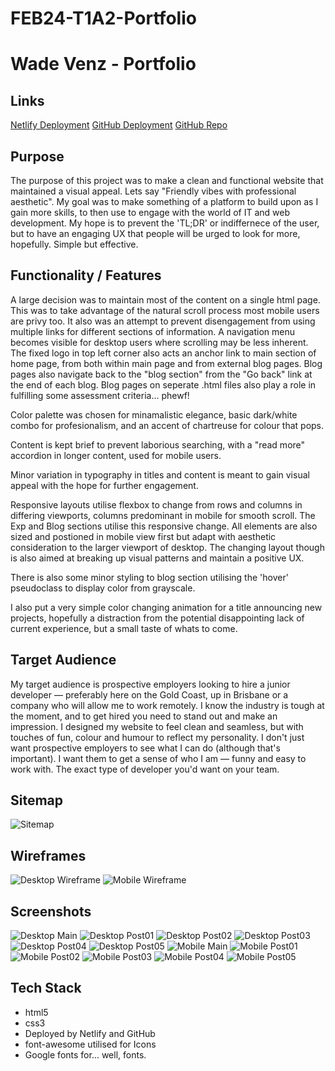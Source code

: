 # FEB24-T1A2-Portfolio

# Wade Venz - Portfolio

## Links

[Netlify Deployment](https://wv-portfolio.netlify.app/)
[GitHub Deployment](https://wadevenz.github.io/FEB24-T1A2-Portfolio/)
[GitHub Repo](https://github.com/wadevenz/FEB24-T1A2-Portfolio)

## Purpose

The purpose of this project was to make a clean and functional website that maintained a visual appeal. Lets say "Friendly vibes with professional aesthetic". My goal was to make something of a platform to build upon as I gain more skills, to then use to engage with the world of IT and web development. My hope is to prevent the 'TL;DR' or indiffernece of the user, but to have an engaging UX that people will be urged to look for more, hopefully. Simple but effective. 

## Functionality / Features

A large decision was to maintain most of the content on a single html page. This was to take advantage of the natural scroll process most mobile users are privy too. It also was an attempt to prevent disengagement from using multiple links for different sections of information. A navigation menu becomes visible for desktop users where scrolling may be less inherent. The fixed logo in top left corner also acts an anchor link to main section of home page, from both within main page and from external blog pages. Blog pages also navigate back to the "blog section" from the "Go back" link at the end of each blog. Blog pages on seperate .html files also play a role in fulfilling some assessment criteria... phewf!

Color palette was chosen for minamalistic elegance, basic dark/white combo for profesionalism, and an accent of chartreuse for colour that pops.

Content is kept brief to prevent laborious searching, with a "read more" accordion in longer content, used for mobile users.

Minor variation in typography in titles and content is meant to gain visual appeal with the hope for further engagement.

Responsive layouts utilise flexbox to change from rows and columns in differing viewports, columns predominant in mobile for smooth scroll. The Exp and Blog sections utilise this responsive change. All elements are also sized and postioned in mobile view first but adapt with aesthetic consideration to the larger viewport of desktop. The changing layout though is also aimed at breaking up visual patterns and maintain a positive UX.  

There is also some minor styling to blog section utilising the 'hover' pseudoclass to display color from grayscale. 

I also put a very simple color changing animation for a title announcing new projects, hopefully a distraction from the potential disappointing lack of current experience, but a small taste of whats to come.  


## Target Audience

My target audience is prospective employers looking to hire a junior developer — preferably here on the Gold Coast, up in Brisbane or a company who will allow me to work remotely. I know the industry is tough at the moment, and to get hired you need to stand out and make an impression. I designed my website to feel clean and seamless, but with touches of fun, colour and humour to reflect my personality. I don't just want prospective employers to see what I can do (although that's important). I want them to get a sense of who I am — funny and easy to work with. The exact type of developer you'd want on your team.


## Sitemap

<img src="/docs/Portfolio-sitemap.drawio.png" alt="Sitemap">

## Wireframes

<img src="/docs/Wireframe-Desktop.png.png" alt="Desktop Wireframe">
<img src="/docs/Wireframe-Mobile.png.png" alt="Mobile Wireframe">

## Screenshots

<img src="/docs/Desktop-main.png" alt="Desktop Main">
<img src="/docs/Desktop-Post01.png>" alt="Desktop Post01">
<img src="/docs/Desktop-Post02.png>" alt="Desktop Post02">
<img src="/docs/Desktop-Post03.png>" alt="Desktop Post03">
<img src="/docs/Desktop-Post04.png>" alt="Desktop Post04">
<img src="/docs/Desktop-Post05.png>" alt="Desktop Post05">
<img src="/docs/Mobile-main.png" alt="Mobile Main">
<img src="/docs/Mobile-Post01.png.png" alt="Mobile Post01">
<img src="/docs/Mobile-Post02.png.png" alt="Mobile Post02">
<img src="/docs/Mobile-Post03.png.png" alt="Mobile Post03">
<img src="/docs/Mobile-Post04.png.png" alt="Mobile Post04">
<img src="/docs/Mobile-Post05.png.png" alt="Mobile Post05">

## Tech Stack

- html5
- css3
- Deployed by Netlify and GitHub
- font-awesome utilised for Icons
- Google fonts for... well, fonts.